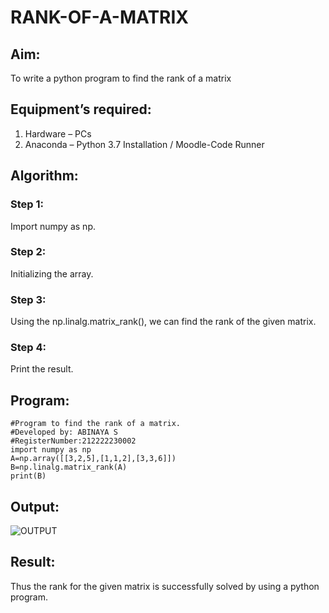 # RANK-OF-A-MATRIX
## Aim:
To write a python program to find the rank of a matrix
## Equipment’s required:
1. 	Hardware – PCs
2. 	Anaconda – Python 3.7 Installation / Moodle-Code Runner
## Algorithm:
### Step 1: 
Import numpy as np.
### Step 2: 
Initializing the array.
### Step 3: 
Using the np.linalg.matrix_rank(), we can find the rank of the given matrix.
### Step 4: 
Print the result.
## Program:
```
#Program to find the rank of a matrix.
#Developed by: ABINAYA S
#RegisterNumber:212222230002
import numpy as np
A=np.array([[3,2,5],[1,1,2],[3,3,6]])
B=np.linalg.matrix_rank(A)
print(B)
```
## Output:
![OUTPUT](./)
## Result:
Thus the rank for the given matrix is successfully solved by  using a python program.

